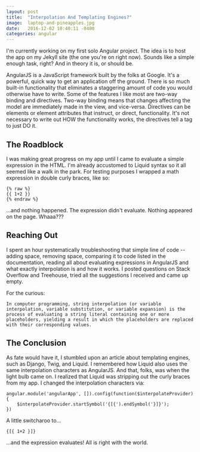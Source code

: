 ```yaml
---
layout: post
title:  "Interpolation And Templating Engines?"
image:  laptop-and-pineapples.jpg
date:   2016-12-02 10:40:11 -0400
categories: angular
---
```

I'm currently working on my first solo Angular project. The idea is to host the app on my Jekyll site (the one you're on right now). Sounds like a simple enough task, right? And in theory it is, or should be.

AngularJS is a JavaScript framework built by the folks at Google. It's a powerful, quick way to get an application off the ground. There is so much built-in functionality that eliminates a staggering amount of code you would otherwise have to write. Some of the features I like most are two-way binding and directives. Two-way binding means that changes affecting the model are immediately made in the view, and vice-versa. Directives can be elements or element attributes that instruct, or direct, functionality. It's not necessary to write out HOW the functionality works, the directives tell a tag to just DO it.

## The Roadblock

I was making great progress on my app until I came to evaluate a simple expression in the HTML. I'm already accustomed to Liquid syntax so it all seemed like a walk in the park. For testing purposes I wrapped a math expression in double curly braces, like so:

    {% raw %}
    {{ 1+2 }}
    {% endraw %}

...and nothing happened. The expression didn't evaluate. Nothing appeared on the page. Whaaa???

## Reaching Out

I spent an hour systematically troubleshooting that simple line of code -- adding space, removing space, comparing it to code listed in the documentation, reading all about evaluating expressions in AngularJS and what exactly interpolation is and how it works. I posted questions on Stack Overflow and Treehouse, tried all the suggestions I received and came up empty.

For the curious:

    In computer programming, string interpolation (or variable interpolation, variable substitution, or variable expansion) is the process of evaluating a string literal containing one or more placeholders, yielding a result in which the placeholders are replaced with their corresponding values.

## The Conclusion

As fate would have it, I stumbled upon an article about templating engines, such as Django, Twig, and Liquid. I remembered how Liquid also uses the same interpolation characters as AngularJS. And that, folks, was when the light bulb came on. I realized that Liquid was stripping out the curly braces from my app. I changed the interpolation characters via:

    angular.module('angularApp', []).config(function($interpolateProvider){
        $interpolateProvider.startSymbol('{[{').endSymbol('}]}');
    })

A little switcharoo to...


    {[{ 1+2 }]}

...and the expression evaluates! All is right with the world.
